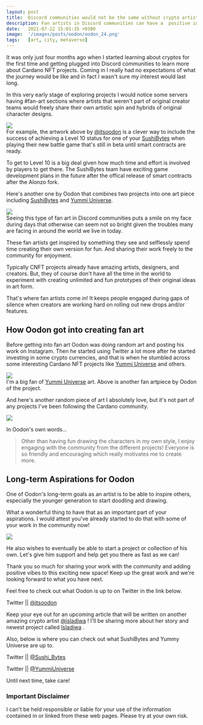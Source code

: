 ```yaml
---
layout: post
title:  Discord communities would not be the same without crypto artists like Oodon.
description: Fan artists in Discord communities can have a  positive influence in our enjoyment of exploring CNFT projects
date:   2021-07-22 15:01:35 +0300
image:  '/images/posts/oodon/oodon_24.png'
tags:   [art, city, metaverse]
---
```

It was only just four months ago when I started learning about cryptos for the first time and getting plugged into Discord communities to learn more about Cardano NFT projects. Coming in I really had no expectations of what the journey would be like and in fact I wasn't sure my interest would last long.

In this very early stage of exploring projects I would notice some servers having #fan-art sections where artists that weren't part of original creator teams would freely share their own artistic spin and hybrids of original character designs.

![](/images/posts/oodon/oodon_21.JPG)  
For example, the artwork above by [@itsoodon](https://twitter.com/itsoodon) is a clever way to include the success of achieving a Level 10 status for one of your [SushiBytes](https://www.sushibyte.io) when playing their new battle game that's still in beta until smart contracts are ready.

To get to Level 10 is a big deal given how much time and effort is involved by players to get there. The SushiBytes team have exciting game development plans in the future after the offical release of smart contracts after the Alonzo fork.

Here's another one by Oodon that combines two projects into one art piece including [SushiBytes](https://www.sushibyte.io) and [Yummi Universe](https://yummiuniverse.com). 

![](/images/posts/oodon/oodon_22.JPG)  
Seeing this type of fan art in Discord communities puts a smile on my face during days that otherwise can seem not so bright given the troubles many are facing in around the world we live in today. 

These fan artists get inspired by something they see and selflessly spend time creating their own version for fun. And sharing their work freely to the community for enjoyment. 

Typically CNFT projects already have amazing artists, designers, and creators. But, they of course don't have all the time in the world to experiment with creating unlimited and fun prototypes of their original ideas in art form. 

That's where fan artists come in! It keeps people engaged during gaps of silence when creators are working hard on rolling out new drops and/or features. 

## How Oodon got into creating fan art
Before getting into fan art Oodon was doing random art and posting his work on Instagram. Then he started using Twitter a lot more after he started investing in some crypto currencies, and that is when he stumbled across some interesting Cardano NFT projects like [Yummi Universe](https://yummiuniverse.com) and others.

![](/images/posts/oodon/oodon_23.JPG)  
I'm a big fan of [Yummi Universe](https://yummiuniverse.com) art. Above is another fan artpiece by Oodon of the project. 

And here's another random piece of art I absolutely love, but it's not part of any projects I've been following the Cardano community. 

![](/images/posts/oodon/oodon_4.jpeg)  

In Oodon's own words...

> Other than having fun drawing the characters in my own style, I enjoy engaging with the community from the different projects! Everyone is so friendly and encouraging which really motivates me to create more.

## Long-term Aspirations for Oodon
One of Oodon's long-term goals as an artist is to be able to inspire others, especially the younger generation to start doodling and drawing. 

What a wonderful thing to have that as an important part of your aspirations. I would attest you've already started to do that with some of your work in the community now! 

![](/images/posts/oodon/oodon_5.jpeg)  

He also wishes to eventually be able to start a project or collection of his own. Let's give him support and help get you there as fast as we can!  

Thank you so much for sharing your work with the community and adding positive vibes to this exciting new space! Keep up the great work and we're looking forward to what you have next. 

Feel free to check out what Oodon is up to on Twitter in the link below. 

Twitter || [@itsoodon](https://twitter.com/itsoodon) 

Keep your eye out for an upcoming article that will be written on another amazing crypto artist [@isladiwa](https://twitter.com/isladiwa) ! I'll be sharing more about her story and newest project called [Isladiwa](https://isladiwa.org) . 

Also, below is where you can check out what SushiBytes and Yummy Universe are up to.

Twitter || [@Sushi_Bytes](https://twitter.com/Sushi_Bytes)  

Twitter || [@YummiUniverse](https://twitter.com/YummiUniverse)  

Until next time, take care! 

### Important Disclaimer
I can't be held responsible or liable for your use of the information contained in or linked from these web pages. Please try at your own risk.

